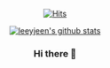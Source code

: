 <div align=center>

[![Hits](https://hits.seeyoufarm.com/api/count/incr/badge.svg?url=https%3A%2F%2Fgithub.com%2Fleeyjeen&count_bg=%23ACC4F9&title_bg=%23190202&icon=googlefit.svg&icon_color=%23E7E7E7&title=hits&edge_flat=false)](https://hits.seeyoufarm.com)

[![leeyjeen's github stats](https://github-readme-stats.vercel.app/api?username=leeyjeen&theme=buefy)](https://github.com/anuraghazra/github-readme-stats)

### Hi there 👋

</div>

<!--
**leeyjeen/leeyjeen** is a ✨ _special_ ✨ repository because its `README.md` (this file) appears on your GitHub profile.

Here are some ideas to get you started:

- 🔭 I’m currently working on ...
- 🌱 I’m currently learning ...
- 👯 I’m looking to collaborate on ...
- 🤔 I’m looking for help with ...
- 💬 Ask me about ...
- 📫 How to reach me: ...
- 😄 Pronouns: ...
- ⚡ Fun fact: ...
-->
